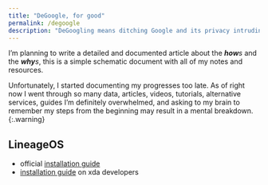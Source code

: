 ```yaml
---
title: "DeGoogle, for good"
permalink: /degoogle
description: "DeGoogling means ditching Google and its privacy intruding services, completely, for good. That’s what I did. It took me an incredible amont of time, study and efforts, but, in the end, it was definitely worth it."
---
```


I’m planning to write a detailed and documented article about the ***how**s* and the ***why**s*, this is a simple schematic document with all of my notes and resources.

Unfortunately, I started documenting my progresses too late. As of right now I went through so many data, articles, videos, tutorials, alternative services, guides I’m definitely overwhelmed, and asking to my brain to remember my steps from the beginning may result in a mental breakdown.
{:.warning}


## LineageOS

- official [installation guide](https://wiki.lineageos.org/devices/fajita/install)
- [installation guide](https://forum.xda-developers.com/oneplus-6t/how-to/guide-installing-lineage-t4075955) on xda developers
